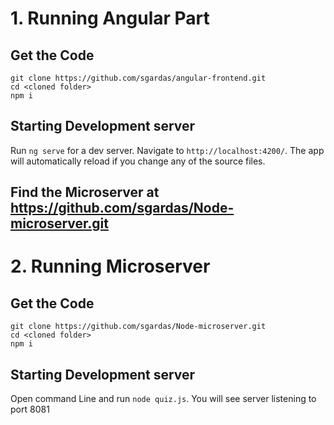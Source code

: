 # 1. Running Angular Part

## Get the Code
```
git clone https://github.com/sgardas/angular-frontend.git
cd <cloned folder>
npm i
```

## Starting Development server

Run `ng serve` for a dev server. Navigate to `http://localhost:4200/`. The app will automatically reload if you change any of the source files.

## Find the Microserver at https://github.com/sgardas/Node-microserver.git

# 2. Running Microserver 

## Get the Code
```
git clone https://github.com/sgardas/Node-microserver.git
cd <cloned folder>
npm i
```
## Starting Development server
Open command Line and run `node quiz.js`. You will see server listening to port 8081
